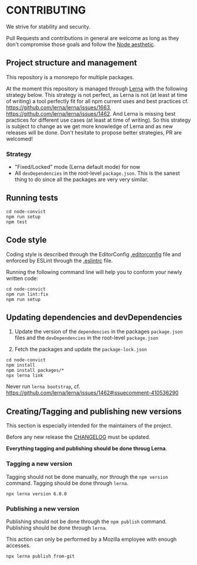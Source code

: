 CONTRIBUTING
============

We strive for stability and security.

Pull Requests and contributions in general are welcome as long as they don't
compromise those goals and follow the
[Node aesthetic](https://github.com/substack/blog/blob/master/node_aesthetic.markdown).


Project structure and management
--------------------------------

This repository is a monorepo for multiple packages.

At the moment this repository is managed through [Lerna](https://lerna.js.org/)
with the following strategy below. This strategy is not perfect, as Lerna is not
(at least at time of writing) a tool perfectly fit for all npm current uses and
best practices cf. https://github.com/lerna/lerna/issues/1663,
https://github.com/lerna/lerna/issues/1462. And Lerna is missing best practices
for different use cases (at least at time of writing). So this strategy is
subject to change as we get more knowledge of Lerna and as new releases will be
done. Don't hesitate to propose better strategies, PR are welcomed!

### Strategy

* "Fixed/Locked" mode (Lerna default mode) for now
* All `devDependencies` in the root-level `package.json`. This is the sanest
  thing to do since all the packages are very very similar.


Running tests
-------------

```shellsession
cd node-convict
npm run setup
npm test
```


Code style
----------

Coding style is described through the EditorConfig
[.editorconfig](./.editorconfig) file and enforced by ESLint through the
[.eslintrc](./.eslintrc.js) file.

Running the following command line will help you to conform your newly written
code:

```shellsession
cd node-convict
npm run lint:fix
npm run setup
```


Updating dependencies and devDependencies
-----------------------------------------

1. Update the version of the `dependencies` in the packages `package.json` files
   and the `devDependencies` in the root-level `package.json`

2. Fetch the packages and update the `package-lock.json`

```shellsession
cd node-convict
npm install
npm install packages/*
npx lerna link
```

Never run `lerna bootstrap`, cf. https://github.com/lerna/lerna/issues/1462#issuecomment-410536290


Creating/Tagging and publishing new versions
--------------------------------------------

This section is especially intended for the maintainers of the project.

Before any new release the [CHANGELOG](./CHANGELOG.md) must be updated.

**Everything tagging and publishing should be done throug Lerna**.

### Tagging a new version

Tagging should not be done manually, nor through the `npm version` command.
Tagging should be done through `lerna`.

```shellsession
npx lerna version 6.0.0
```

### Publishing a new version

Publishing should not be done through the `npm publish` command.
Publishing should be done through `lerna`.

This action can only be performed by a Mozilla employee with enough accesses.

```shellsession
npx lerna publish from-git
```
